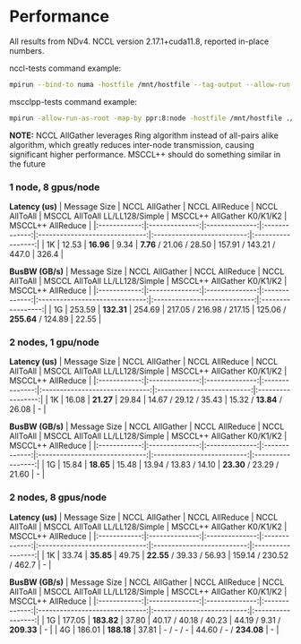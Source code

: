 # Performance

All results from NDv4. NCCL version 2.17.1+cuda11.8, reported in-place numbers.

nccl-tests command example:
```bash
mpirun --bind-to numa -hostfile /mnt/hostfile --tag-output --allow-run-as-root -map-by ppr:8:node --bind-to numa -mca pml ob1 -mca btl ^openib -mca btl_tcp_if_include eth0 -x PATH -x LD_PRELOAD=/mnt/nccl/build/lib/libnccl.so -x NCCL_IB_PCI_RELAXED_ORDERING=1 -x NCCL_SOCKET_IFNAME=eth0 -x CUDA_DEVICE_ORDER=PCI_BUS_ID -x NCCL_NET_GDR_LEVEL=5 -x NCCL_TOPO_FILE=/mnt/ndv4-topo.xml -x NCCL_DEBUG=WARN ./build/all_gather_perf -b 1K -e 1K -g 1 -c 1 -w 10 -n 10 -G 1
```

mscclpp-tests command example:
```bash
mpirun -allow-run-as-root -map-by ppr:8:node -hostfile /mnt/hostfile ./build/test/mscclpp-test/allgather_test_perf -b 1K -e 1K -w 10 -n 10 -G 10 -k 0
```

**NOTE:** NCCL AllGather leverages Ring algorithm instead of all-pairs alike algorithm, which greatly reduces inter-node transmission, causing significant higher performance. MSCCL++ should do something similar in the future

### 1 node, 8 gpus/node
**Latency (us)**
| Message Size | NCCL AllGather | NCCL AllReduce | NCCL AllToAll | MSCCL AllToAll LL/LL128/Simple | MSCCL++ AllGather K0/K1/K2 | MSCCL++ AllReduce |
|:------------:|:--------------:|:--------------:|:-------------:|:------------------------------:|:--------------------------:|:-----------------:|
| 1K           | 12.53          | **16.96**      | 9.34          | **7.76** / 21.06 / 28.50       | 157.91 / 143.21 / 447.0    | 326.4             |

**BusBW (GB/s)**
| Message Size | NCCL AllGather | NCCL AllReduce | NCCL AllToAll | MSCCL AllToAll LL/LL128/Simple | MSCCL++ AllGather K0/K1/K2   | MSCCL++ AllReduce |
|:------------:|:--------------:|:--------------:|:-------------:|:------------------------------:|:----------------------------:|:-----------------:|
| 1G           | 253.59         | **132.31**     | 254.69        | 217.05 / 216.98 / 217.15       | 125.06 / **255.64** / 124.89 | 22.55             |

### 2 nodes, 1 gpu/node
**Latency (us)**
| Message Size | NCCL AllGather | NCCL AllReduce |  NCCL AllToAll | MSCCL AllToAll LL/LL128/Simple | MSCCL++ AllGather K0/K1/K2 | MSCCL++ AllReduce |
|:------------:|:--------------:|:--------------:|:--------------:|:------------------------------:|:--------------------------:|:-----------------:|
| 1K           | 16.08          | **21.27**      | 29.84          | 14.67 / 29.12 / 35.43          | 15.32 / **13.84** / 26.08  | -                 |

**BusBW (GB/s)**
| Message Size | NCCL AllGather | NCCL AllReduce | NCCL AllToAll | MSCCL AllToAll LL/LL128/Simple | MSCCL++ AllGather K0/K1/K2 | MSCCL++ AllReduce |
|:------------:|:--------------:|:--------------:|:-------------:|:------------------------------:|:--------------------------:|:-----------------:|
| 1G           | 15.84          | **18.65**      | 15.48         | 13.94 / 13.83 / 14.10          | **23.30** / 23.29 / 21.60  | -                 |

### 2 nodes, 8 gpus/node
**Latency (us)**
| Message Size | NCCL AllGather | NCCL AllReduce | NCCL AllToAll | MSCCL AllToAll LL/LL128/Simple | MSCCL++ AllGather K0/K1/K2 | MSCCL++ AllReduce |
|:------------:|:--------------:|:--------------:|:-------------:|:------------------------------:|:--------------------------:|:-----------------:|
| 1K           | 33.74          | **35.85**      | 49.75         | **22.55** / 39.33 / 56.93      | 159.14 / 230.52 / 462.7    | -                 |

**BusBW (GB/s)**
| Message Size | NCCL AllGather | NCCL AllReduce | NCCL AllToAll | MSCCL AllToAll LL/LL128/Simple | MSCCL++ AllGather K0/K1/K2 | MSCCL++ AllReduce |
|:------------:|:--------------:|:--------------:|:-------------:|:------------------------------:|:--------------------------:|:-----------------:|
| 1G           | 177.05         | **183.82**     | 37.80         | 40.17 / 40.18 / 40.23          | 44.19 / 9.31 / **209.33**  | -                 |
| 4G           | 186.01         | **188.18**     | 37.81         | - / - / -                      | 44.60 / - / **234.08**     | -                 |

